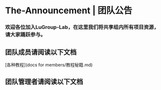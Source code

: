 # The-Announcement | 团队公告
### 欢迎各位加入LuGroup-Lab，在这里我们将共享组内所有项目资源，请大家踊跃参与。

## 团队成员请阅读以下文档
[各种教程](docs for members/教程秘籍.md)



## 团队管理者请阅读以下文档


